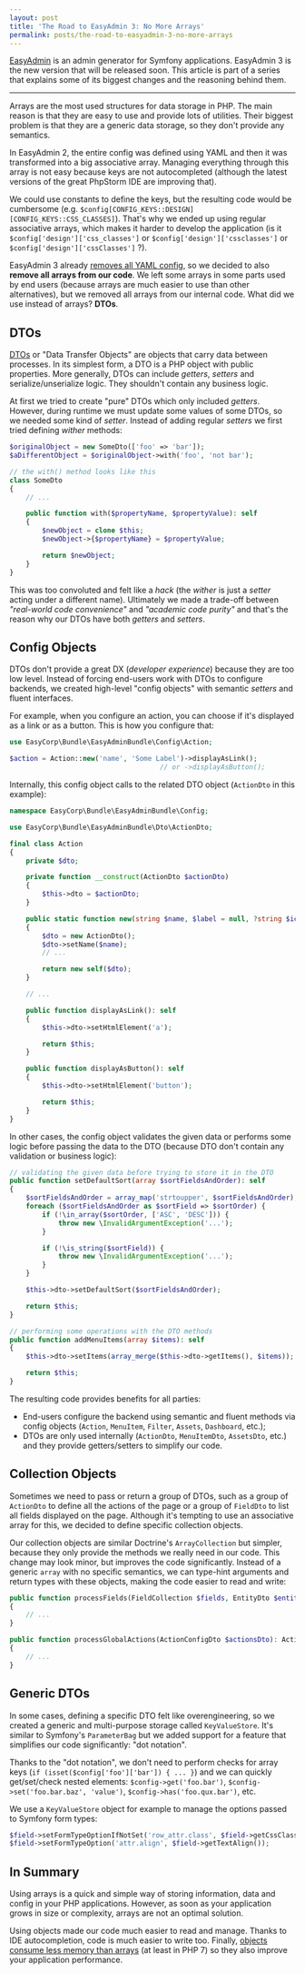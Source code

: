```yaml
---
layout: post
title: 'The Road to EasyAdmin 3: No More Arrays'
permalink: posts/the-road-to-easyadmin-3-no-more-arrays
---
```


[EasyAdmin](https://github.com/EasyCorp/EasyAdminBundle) is an admin generator
for Symfony applications. EasyAdmin 3 is the new version that will be released
soon. This article is part of a series that explains some of its biggest changes
and the reasoning behind them.

-----

Arrays are the most used structures for data storage in PHP. The main reason is
that they are easy to use and provide lots of utilities. Their biggest problem
is that they are a generic data storage, so they don't provide any semantics.

In EasyAdmin 2, the entire config was defined using YAML and then it was
transformed into a big associative array. Managing everything through this array
is not easy because keys are not autocompleted (although the latest versions of
the great PhpStorm IDE are improving that).

We could use constants to define the keys, but the resulting code would be
cumbersome (e.g. `$config[CONFIG_KEYS::DESIGN][CONFIG_KEYS::CSS_CLASSES]`).
That's why we ended up using regular associative arrays, which makes it harder
to develop the application (is it `$config['design']['css_classes']` or
`$config['design']['cssclasses']` or `$config['design']['cssClasses']` ?).

EasyAdmin 3 already [removes all YAML config][1], so we decided to also **remove
all arrays from our code**. We left some arrays in some parts used by end users
(because arrays are much easier to use than other alternatives), but we removed
all arrays from our internal code. What did we use instead of arrays? **DTOs**.

DTOs
----

[DTOs][2] or "Data Transfer Objects" are objects that carry data between
processes. In its simplest form, a DTO is a PHP object with public properties.
More generally, DTOs can include *getters*, *setters* and serialize/unserialize
logic. They shouldn't contain any business logic.

At first we tried to create "pure" DTOs which only included *getters*. However,
during runtime we must update some values of some DTOs, so we needed some kind
of *setter*. Instead of adding regular *setters* we first tried defining
*wither* methods:

```php
$originalObject = new SomeDto(['foo' => 'bar']);
$aDifferentObject = $originalObject->with('foo', 'not bar');

// the with() method looks like this
class SomeDto
{
    // ...

    public function with($propertyName, $propertyValue): self
    {
        $newObject = clone $this;
        $newObject->{$propertyName} = $propertyValue;

        return $newObject;
    }
}
```

This was too convoluted and felt like a *hack* (the *wither* is just a *setter*
acting under a different name). Ultimately we made a trade-off between
*"real-world code convenience"* and *"academic code purity"* and that's the
reason why our DTOs have both *getters* and *setters*.

Config Objects
--------------

DTOs don't provide a great DX (*developer experience*) because they are too low
level. Instead of forcing end-users work with DTOs to configure backends, we
created high-level "config objects" with semantic *setters* and fluent
interfaces.

For example, when you configure an action, you can choose if it's displayed as
a link or as a button. This is how you configure that:

```php
use EasyCorp\Bundle\EasyAdminBundle\Config\Action;

$action = Action::new('name', 'Some Label')->displayAsLink();
                                     // or ->displayAsButton();
```

Internally, this config object calls to the related DTO object (`ActionDto`
in this example):

```php
namespace EasyCorp\Bundle\EasyAdminBundle\Config;

use EasyCorp\Bundle\EasyAdminBundle\Dto\ActionDto;

final class Action
{
    private $dto;

    private function __construct(ActionDto $actionDto)
    {
        $this->dto = $actionDto;
    }

    public static function new(string $name, $label = null, ?string $icon = null): self
    {
        $dto = new ActionDto();
        $dto->setName($name);
        // ...

        return new self($dto);
    }

    // ...

    public function displayAsLink(): self
    {
        $this->dto->setHtmlElement('a');

        return $this;
    }

    public function displayAsButton(): self
    {
        $this->dto->setHtmlElement('button');

        return $this;
    }
}
```

In other cases, the config object validates the given data or performs some logic
before passing the data to the DTO (because DTO don't contain any validation or
business logic):

```php
// validating the given data before trying to store it in the DTO
public function setDefaultSort(array $sortFieldsAndOrder): self
{
    $sortFieldsAndOrder = array_map('strtoupper', $sortFieldsAndOrder);
    foreach ($sortFieldsAndOrder as $sortField => $sortOrder) {
        if (!\in_array($sortOrder, ['ASC', 'DESC'])) {
            throw new \InvalidArgumentException('...');
        }

        if (!\is_string($sortField)) {
            throw new \InvalidArgumentException('...');
        }
    }

    $this->dto->setDefaultSort($sortFieldsAndOrder);

    return $this;
}

// performing some operations with the DTO methods
public function addMenuItems(array $items): self
{
    $this->dto->setItems(array_merge($this->dto->getItems(), $items));

    return $this;
}
```

The resulting code provides benefits for all parties:

* End-users configure the backend using semantic and fluent methods via
  config objects (`Action`, `MenuItem`, `Filter`, `Assets`, `Dashboard`, etc.);
* DTOs are only used internally (`ActionDto`, `MenuItemDto`, `AssetsDto`, etc.)
  and they provide getters/setters to simplify our code.

Collection Objects
------------------

Sometimes we need to pass or return a group of DTOs, such as a group of
`ActionDto` to define all the actions of the page or a group of `FieldDto` to
list all fields displayed on the page. Although it's tempting to use an
associative array for this, we decided to define specific collection objects.

Our collection objects are similar Doctrine's `ArrayCollection` but simpler,
because they only provide the methods we really need in our code. This change
may look minor, but improves the code significantly. Instead of a generic
``array`` with no specific semantics, we can type-hint arguments and return
types with these objects, making the code easier to read and write:

```php
public function processFields(FieldCollection $fields, EntityDto $entityDto): void
{
    // ...
}

public function processGlobalActions(ActionConfigDto $actionsDto): ActionCollection
{
    // ...
}
```


Generic DTOs
------------

In some cases, defining a specific DTO felt like overengineering, so we created
a generic and multi-purpose storage called `KeyValueStore`. It's similar to
Symfony's `ParameterBag` but we added support for a feature that simplifies our
code significantly: "dot notation".

Thanks to the "dot notation", we don't need to perform checks for array keys
(`if (isset($config['foo']['bar']) { ... }`) and we can quickly get/set/check
nested elements: `$config->get('foo.bar')`, `$config->set('foo.bar.baz', 'value')`,
`$config->has('foo.qux.bar')`, etc.

We use a `KeyValueStore` object for example to manage the options passed to
Symfony form types:

```php
$field->setFormTypeOptionIfNotSet('row_attr.class', $field->getCssClass());
$field->setFormTypeOption('attr.align', $field->getTextAlign());
```

In Summary
----------

Using arrays is a quick and simple way of storing information, data and config
in your PHP applications. However, as soon as your application grows in size or
complexity, arrays are not an optimal solution.

Using objects made our code much easier to read and manage. Thanks to IDE
autocompletion, code is much easier to write too. Finally,
[objects consume less memory than arrays][3] (at least in PHP 7) so they also
improve your application performance.

[1]: /blog/posts/the-road-to-easyadmin-3-no-more-yaml
[2]: https://en.wikipedia.org/wiki/Data_transfer_object
[3]: https://steemit.com/php/@crell/php-use-associative-arrays-basically-never
